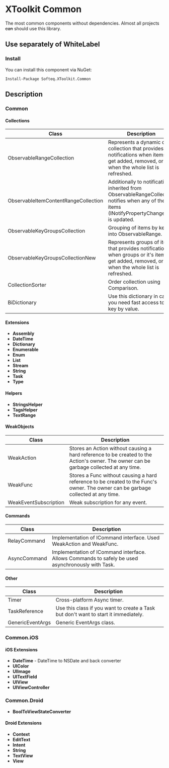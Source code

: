 # XToolkit Common

The most common components without dependencies. Almost all projects ~~can~~ should use this library.

## Use separately of WhiteLabel

### Install

You can install this component via NuGet:

```text
Install-Package Softeq.XToolkit.Common
```

## Description

### Common

#### Collections

Class | Description
------|------------
ObservableRangeCollection | Represents a dynamic data collection that provides notifications when items get added, removed, or when the whole list is refreshed.
ObservableItemContentRangeCollection | Additionally to notifications inherited from ObservableRangeCollection notifies when any of the items (INotifyPropertyChanged) is updated.
ObservableKeyGroupsCollection | Grouping of items by key into ObservableRange.
ObservableKeyGroupsCollectionNew | Represents groups of items that provides notifications when groups or it's items get added, removed, or when the whole list is refreshed.
CollectionSorter | Order collection using Comparison.
BiDictionary | Use this dictionary in case you need fast access to the key by value.

#### Extensions

- **Assembly**
- **DateTime**
- **Dictionary**
- **Enumerable**
- **Enum**
- **List**
- **Stream**
- **String**
- **Task**
- **Type**

#### Helpers

- **StringsHelper**
- **TagsHelper**
- **TextRange**

#### WeakObjects

Class | Description
------|------------
WeakAction | Stores an Action without causing a hard reference to be created to the Action's owner. The owner can be garbage collected at any time.
WeakFunc | Stores a Func without causing a hard reference to be created to the Func's owner. The owner can be garbage collected at any time.
WeakEventSubscription | Weak subscription for any event.

#### Commands

Class | Description
------|------------
RelayCommand | Implementation of ICommand interface. Used WeakAction and WeakFunc.
AsyncCommand | Implementation of ICommand interface. Allows Commands to safely be used asynchronously with Task.

#### Other

Class | Description
------|------------
Timer | Cross-platform Async timer.
TaskReference | Use this class if you want to create a Task but don't want to start it immediately.
GenericEventArgs | Generic EventArgs class.

### Common.iOS

#### iOS Extensions

- **DateTime** - DateTime to NSDate and back converter
- **UIColor**
- **UIImage**
- **UITextField**
- **UIView**
- **UIViewController**

### Common.Droid

- **BoolToViewStateConverter**

#### Droid Extensions

- **Context**
- **EditText**
- **Intent**
- **String**
- **TextView**
- **View**
